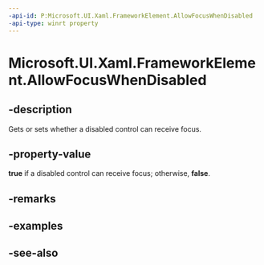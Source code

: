 ```yaml
---
-api-id: P:Microsoft.UI.Xaml.FrameworkElement.AllowFocusWhenDisabled
-api-type: winrt property
---
```


<!-- Property syntax
public bool AllowFocusWhenDisabled { get;  set; }
-->

# Microsoft.UI.Xaml.FrameworkElement.AllowFocusWhenDisabled

## -description
Gets or sets whether a disabled control can receive focus.

## -property-value
**true** if a disabled control can receive focus; otherwise, **false**.

## -remarks

## -examples

## -see-also

